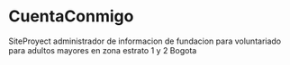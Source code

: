 # CuentaConmigo
SiteProyect administrador de informacion de fundacion para voluntariado para adultos mayores en zona estrato 1 y 2 Bogota
